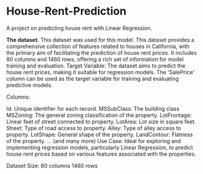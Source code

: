# House-Rent-Prediction
A project on predicting house rent with Linear Regression. 

**The dataset.**
This dataset was used for this model. 
This dataset provides a comprehensive collection of features related to houses in California, with the primary aim of facilitating the prediction of house rent prices. It includes 80 columns and 1460 rows, offering a rich set of information for model training and evaluation.
Target Variable:
The dataset aims to predict the house rent prices, making it suitable for regression models. The 'SalePrice' column can be used as the target variable for training and evaluating predictive models.

Columns:

Id: Unique identifier for each record.
MSSubClass: The building class
MSZoning: The general zoning classification of the property.
LotFrontage: Linear feet of street connected to property.
LotArea: Lot size in square feet.
Street: Type of road access to property.
Alley: Type of alley access to property.
LotShape: General shape of the property.
LandContour: Flatness of the property.
… (and many more)
Use Case:
Ideal for exploring and implementing regression models, particularly Linear Regression, to predict house rent prices based on various features associated with the properties.

Dataset Size:
80 columns
1460 rows
